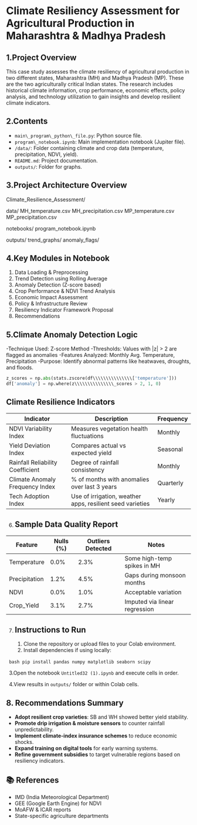 # **Climate Resiliency Assessment for Agricultural Production in Maharashtra \& Madhya Pradesh**



## **1.Project Overview**


This case study assesses the climate resiliency of agricultural production in two different states, Maharashtra (MH) and Madhya Pradesh (MP). These are the two agriculturally critical Indian states. The research includes historical climate information, crop performance, economic effects, policy analysis, and technology utilization to gain insights and develop resilient climate indicators.

## 

## **2.Contents**

* `main\_program\_python\_file.py`: Python source file.
* `program\_notebook.ipynb`: Main implementation notebook (Jupiter file).
* `/data/`: Folder containing climate and crop data (temperature, precipitation, NDVI, yield).
* `README.md`: Project documentation.
* `outputs/`: Folder for graphs.

## 

## **3.Project Architecture Overview**



Climate\_Resilience\_Assessment/

data/
MH\_temperature.csv
MH\_precipitation.csv
MP\_temperature.csv
MP\_precipitation.csv

notebooks/
program\_notebook.ipynb

outputs/
trend\_graphs/
anomaly\_flags/


## 

## **4.Key Modules in Notebook**



1. Data Loading \& Preprocessing
2. Trend Detection using Rolling Average
3. Anomaly Detection (Z-score based)
4. Crop Performance \& NDVI Trend Analysis
5. Economic Impact Assessment
6. Policy \& Infrastructure Review
7. Resiliency Indicator Framework Proposal
8. Recommendations



## **5.Climate Anomaly Detection Logic**

-Technique Used: Z-score Method
-Thresholds: Values with |z| > 2 are flagged as anomalies
-Features Analyzed: Monthly Avg. Temperature, Precipitation
-Purpose: Identify abnormal patterns like heatwaves, droughts, and floods.



```python
z_scores = np.abs(stats.zscore(df\\\\\\\\\\\\\\\['temperature']))
df['anomaly'] = np.where(z\\\\\\\\\\\\\\\_scores > 2, 1, 0)
```

## **Climate Resilience Indicators**

| Indicator                         | Description                                              | Frequency |
|----------------------------------|----------------------------------------------------------|-----------|
| NDVI Variability Index           | Measures vegetation health fluctuations                  | Monthly   |
| Yield Deviation Index            | Compares actual vs expected yield                        | Seasonal  |
| Rainfall Reliability Coefficient | Degree of rainfall consistency                           | Monthly   |
| Climate Anomaly Frequency Index | % of months with anomalies over last 3 years             | Quarterly |
| Tech Adoption Index              | Use of irrigation, weather apps, resilient seed varieties| Yearly    |



6. ## **Sample Data Quality Report**



| Feature        | Nulls (%) | Outliers Detected | Notes                         |
|----------------|-----------|-------------------|-------------------------------|
| Temperature    | 0.0%      | 2.3%              | Some high-temp spikes in MH   |
| Precipitation  | 1.2%      | 4.5%              | Gaps during monsoon months    |
| NDVI           | 0.0%      | 1.0%              | Acceptable variation          |
| Crop_Yield     | 3.1%      | 2.7%              | Imputed via linear regression |







7. ## **Instructions to Run**

   1. Clone the repository or upload files to your Colab environment.
   2. Install dependencies if using locally:

 	`bash pip install pandas numpy matplotlib seaborn scipy `

   3.Open the notebook `Untitled32 (1).ipynb` and execute cells in order.

   4.View results in `outputs/` folder or within Colab cells.



## 8\. Recommendations Summary

* **Adopt resilient crop varieties**: SB and WH showed better yield stability.
* **Promote drip irrigation \& moisture sensors** to counter rainfall unpredictability.
* **Implement climate-index insurance schemes** to reduce economic shocks.
* **Expand training on digital tools** for early warning systems.
* **Refine government subsidies** to target vulnerable regions based on resiliency indicators.

## 📚 References

* IMD (India Meteorological Department)
* GEE (Google Earth Engine) for NDVI
* MoAFW \& ICAR reports
* State-specific agriculture departments
